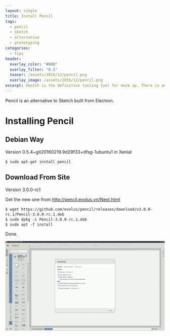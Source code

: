 ```yaml
---
layout: single
title: Install Pencil
tags:
  - pencil
  - sketch
  - alternative
  - prototyping
categories:
  - tips
header:
  overlay_color: "#000"
  overlay_filter: "0.5"
  teaser: /assets/2016/12/pencil.png
  overlay_image: /assets/2016/12/pencil.png
excerpt: Sketch is the definitive tooling tool for mock up. There is an Open Source alternative for it called Pencil.
---
```

Pencil is an alternative to Sketch built from Electron.

# Installing Pencil

## Debian Way

Version 0.5.4~git20160219.9d29f33+dfsg-1ubuntu1 in Xenial

```console
$ sudo apt-get install pencil
```

## Download From Site

Version 3.0.0-rc1

Get the new one from http://pencil.evolus.vn/Next.html

```console
$ wget https://github.com/evolus/pencil/releases/download/v3.0.0-rc.1/Pencil-3.0.0-rc.1.deb
$ sudo dpkg -i Pencil-3.0.0-rc.1.deb
$ sudo apt -f install
```

Done.

![Picture of Pencil 3](/assets/2016/12/pencil-window.png)
